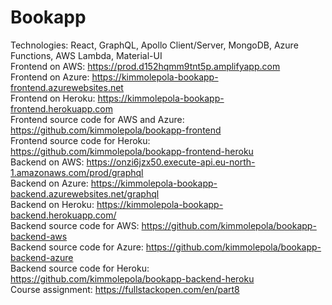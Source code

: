 # Bookapp

Technologies: React, GraphQL, Apollo Client/Server, MongoDB, Azure Functions, AWS Lambda, Material-UI <br />
Frontend on AWS: https://prod.d152hqmm9tnt5p.amplifyapp.com <br />
Frontend on Azure: https://kimmolepola-bookapp-frontend.azurewebsites.net <br />
Frontend on Heroku: https://kimmolepola-bookapp-frontend.herokuapp.com <br />
Frontend source code for AWS and Azure: https://github.com/kimmolepola/bookapp-frontend <br /> 
Frontend source code for Heroku: https://github.com/kimmolepola/bookapp-frontend-heroku <br /> 
Backend on AWS: https://onzi6jzx50.execute-api.eu-north-1.amazonaws.com/prod/graphql <br />
Backend on Azure: https://kimmolepola-bookapp-backend.azurewebsites.net/graphql <br />
Backend on Heroku: https://kimmolepola-bookapp-backend.herokuapp.com/ <br />
Backend source code for AWS: https://github.com/kimmolepola/bookapp-backend-aws <br />
Backend source code for Azure: https://github.com/kimmolepola/bookapp-backend-azure <br />
Backend source code for Heroku: https://github.com/kimmolepola/bookapp-backend-heroku <br />
Course assignment: https://fullstackopen.com/en/part8 <br />
